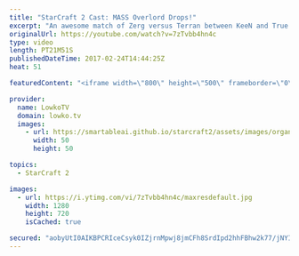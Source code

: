 ```yaml
---
title: "StarCraft 2 Cast: MASS Overlord Drops!"
excerpt: "An awesome match of Zerg versus Terran between KeeN and True. Subscribe for more videos: http://lowko.tv/youtube More StarCraft 2 Casts: https://goo.gl/LsmBuQ  In this professional match of Zerg versus Terran in StarCraft 2, the Terran player decides to go for a Mech based strategy. However, instead"
originalUrl: https://youtube.com/watch?v=7zTvbb4hn4c
type: video
length: PT21M51S
publishedDateTime: 2017-02-24T14:44:25Z
heat: 51

featuredContent: "<iframe width=\"800\" height=\"500\" frameborder=\"0\" src=\"https://www.youtube.com/embed/7zTvbb4hn4c\" allow=\"accelerometer; autoplay; encrypted-media; gyroscope; picture-in-picture\" allowfullscreen></iframe>"

provider:
  name: LowkoTV
  domain: lowko.tv
  images:
    - url: https://smartableai.github.io/starcraft2/assets/images/organizations/lowko.tv-50x50.jpg
      width: 50
      height: 50

topics:
  - StarCraft 2

images:
  - url: https://i.ytimg.com/vi/7zTvbb4hn4c/maxresdefault.jpg
    width: 1280
    height: 720
    isCached: true

secured: "aobyUtI0AIKBPCRIceCsyk0IZjrnMpwj8jmCFh8SrdIpd2hhFBhw2k77/jNYI95D2W+e0ho0fdpl64U3w1nKAljUhRfZYrKmq9slxMQyDav7SRBGUmZNxhFdHR28aWGN1LJdAI6JbDvX/Z1F8QBZGsNsvnIEG/pTrJsNjqgJyaMMI/7doJJ7fLbEos3Yx1eF885PMM/B1qi5o9gwQi4WyR8+38/7DToV9TDdvWjgGlu4TjJpXVkPADxpBvHugCT/KeaWJw3VnuVl88Eq8lhVRYXlw9WLmtC9yM0JHAwt9m1KMieQwU12+45PLSY8sD1AfkeKcQxmuGlDhZOP53zoj0dpFiWx2U4jUHfYem5S6HD3m1gZkpnsD4sInxjhogRm5E08OiBU26xnIRNKp9WkgMagc7vTryCwDgwakeiyC/CDiBAjUIP1pjhFvEuhPde3;ERigWF8w//bdaZAmDG6Smg=="
---
```


